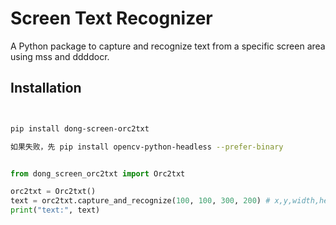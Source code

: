 # Screen Text Recognizer

A Python package to capture and recognize text from a specific screen area using mss and ddddocr.

## Installation

```bash


pip install dong-screen-orc2txt

如果失败，先 pip install opencv-python-headless --prefer-binary

```

```python

from dong_screen_orc2txt import Orc2txt

orc2txt = Orc2txt()
text = orc2txt.capture_and_recognize(100, 100, 300, 200) # x,y,width,height
print("text:", text)


```
